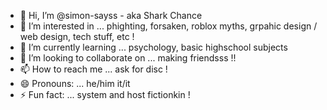 - 👋 Hi, I’m @simon-sayss - aka Shark Chance
- 👀 I’m interested in ... phighting, forsaken, roblox myths, grpahic design / web design, tech stuff,  etc !
- 🌱 I’m currently learning ... psychology, basic highschool subjects 
- 💞️ I’m looking to collaborate on ... making friendsss !!
- 📫 How to reach me ... ask for disc !
- 😄 Pronouns: ... he/him it/it
- ⚡ Fun fact: ... system and host fictionkin !

<!---
simon-sayss/simon-sayss is a ✨ special ✨ repository because its `README.md` (this file) appears on your GitHub profile.
You can click the Preview link to take a look at your changes.
--->
